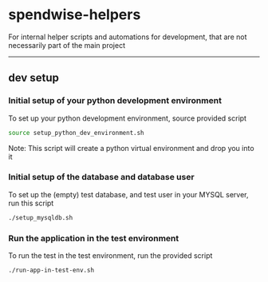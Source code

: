 # spendwise-helpers

For internal helper scripts and automations for development,
that are not necessarily part of the main project

---

## dev setup

### Initial setup of your python development environment

To set up your python development environment, source provided script
```sh
source setup_python_dev_environment.sh
```
Note: This script will create a python virtual environment and drop you into it

### Initial setup of the database and database user

To set up the (empty) test database, and test user in your MYSQL server,
run this script
```sh
./setup_mysqldb.sh
```

### Run the application in the test environment

To run the test in the test environment, run the provided script
```sh
./run-app-in-test-env.sh
```
